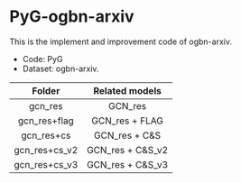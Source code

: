 # PyG-ogbn-arxiv
This is the implement and improvement code of ogbn-arxiv.

+ Code: PyG
+ Dataset: ogbn-arxiv.

|    Folder     |         Related models          |
| :-----------: | :-----------------------------: |
|      gcn_res      |            GCN_res             |
|     gcn_res+flag      |      GCN_res + FLAG       |
| gcn_res+cs | GCN_res + C&S |
| gcn_res+cs_v2 | GCN_res + C&S_v2 |
| gcn_res+cs_v3 | GCN_res + C&S_v3 |